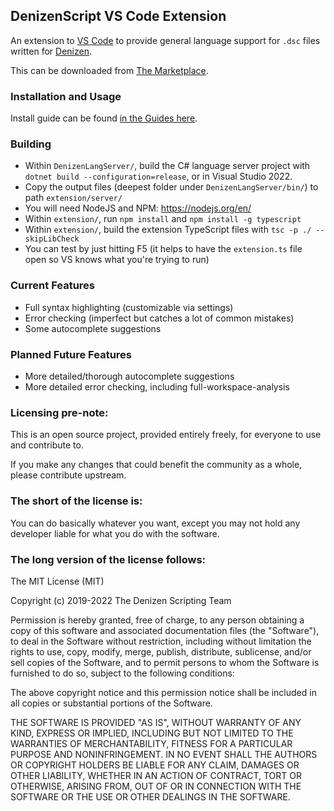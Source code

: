 DenizenScript VS Code Extension
-------------------------------

An extension to [VS Code](https://github.com/microsoft/vscode) to provide general language support for `.dsc` files written for [Denizen](https://github.com/DenizenScript/Denizen).

This can be downloaded from [The Marketplace](https://marketplace.visualstudio.com/items?itemName=DenizenScript.denizenscript).

### Installation and Usage

Install guide can be found [in the Guides here](https://guide.denizenscript.com/guides/first-steps/script-editor.html).

### Building

- Within `DenizenLangServer/`, build the C# language server project with `dotnet build --configuration=release`, or in Visual Studio 2022.
- Copy the output files (deepest folder under `DenizenLangServer/bin/`) to path `extension/server/`
- You will need NodeJS and NPM: https://nodejs.org/en/
- Within `extension/`, run `npm install` and `npm install -g typescript`
- Within `extension/`, build the extension TypeScript files with `tsc -p ./ --skipLibCheck`
- You can test by just hitting F5 (it helps to have the `extension.ts` file open so VS knows what you're trying to run)

### Current Features

- Full syntax highlighting (customizable via settings)
- Error checking (imperfect but catches a lot of common mistakes)
- Some autocomplete suggestions

### Planned Future Features

- More detailed/thorough autocomplete suggestions
- More detailed error checking, including full-workspace-analysis

### Licensing pre-note:

This is an open source project, provided entirely freely, for everyone to use and contribute to.

If you make any changes that could benefit the community as a whole, please contribute upstream.

### The short of the license is:

You can do basically whatever you want, except you may not hold any developer liable for what you do with the software.

### The long version of the license follows:

The MIT License (MIT)

Copyright (c) 2019-2022 The Denizen Scripting Team

Permission is hereby granted, free of charge, to any person obtaining a copy
of this software and associated documentation files (the "Software"), to deal
in the Software without restriction, including without limitation the rights
to use, copy, modify, merge, publish, distribute, sublicense, and/or sell
copies of the Software, and to permit persons to whom the Software is
furnished to do so, subject to the following conditions:

The above copyright notice and this permission notice shall be included in all
copies or substantial portions of the Software.

THE SOFTWARE IS PROVIDED "AS IS", WITHOUT WARRANTY OF ANY KIND, EXPRESS OR
IMPLIED, INCLUDING BUT NOT LIMITED TO THE WARRANTIES OF MERCHANTABILITY,
FITNESS FOR A PARTICULAR PURPOSE AND NONINFRINGEMENT. IN NO EVENT SHALL THE
AUTHORS OR COPYRIGHT HOLDERS BE LIABLE FOR ANY CLAIM, DAMAGES OR OTHER
LIABILITY, WHETHER IN AN ACTION OF CONTRACT, TORT OR OTHERWISE, ARISING FROM,
OUT OF OR IN CONNECTION WITH THE SOFTWARE OR THE USE OR OTHER DEALINGS IN THE
SOFTWARE.
